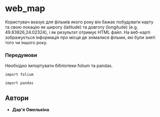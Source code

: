# web_map

Користувач вказує для фільмів якого року він бажає побудувати карту та свою локацію як широту (latitude) та довготу (longitude) (e.g. 49.83826,24.02324), і як результат отримує HTML файл. На веб-карті зображується інформація про місця де знімалися фільми, які були зняті того чи іншого року.


### Передумови

Необхідно імпортувати бібліотеки folium та pandas. 
```
import folium
```
```
import pandas
```



## Автори

* **Дар'я Омелькіна**
